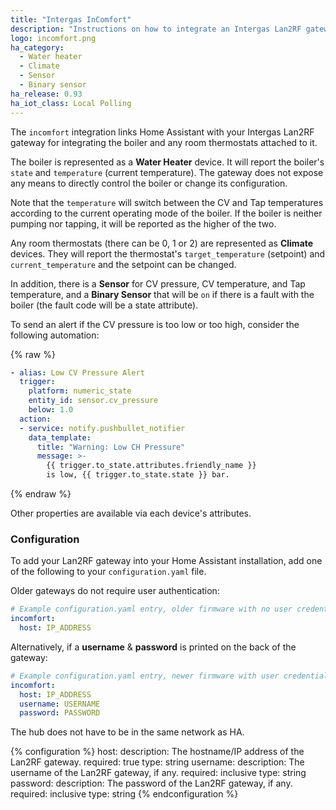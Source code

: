 ```yaml
---
title: "Intergas InComfort"
description: "Instructions on how to integrate an Intergas Lan2RF gateway with Home Assistant."
logo: incomfort.png
ha_category:
  - Water heater
  - Climate
  - Sensor
  - Binary sensor
ha_release: 0.93
ha_iot_class: Local Polling
---
```


The `incomfort` integration links Home Assistant with your Intergas Lan2RF gateway for integrating the boiler and any room thermostats attached to it.

The boiler is represented as a **Water Heater** device. It will report the boiler's `state` and `temperature` (current temperature). The gateway does not expose any means to directly control the boiler or change its configuration.

Note that the `temperature` will switch between the CV and Tap temperatures according to the current operating mode of the boiler.  If the boiler is neither pumping nor tapping, it will be reported as the higher of the two.

Any room thermostats (there can be 0, 1 or 2) are represented as **Climate** devices. They will report the thermostat's `target_temperature` (setpoint) and `current_temperature` and the setpoint can be changed.

In addition, there is a **Sensor** for CV pressure, CV temperature, and Tap temperature, and a **Binary Sensor** that will be `on` if there is a fault with the boiler (the fault code will be a state attribute).

To send an alert if the CV pressure is too low or too high, consider the following automation:

{% raw %}
```yaml
- alias: Low CV Pressure Alert
  trigger:
    platform: numeric_state
    entity_id: sensor.cv_pressure
    below: 1.0
  action:
  - service: notify.pushbullet_notifier
    data_template:
      title: "Warning: Low CH Pressure"
      message: >-
        {{ trigger.to_state.attributes.friendly_name }}
        is low, {{ trigger.to_state.state }} bar.
```
{% endraw %}

Other properties are available via each device's attributes.

### Configuration

To add your Lan2RF gateway into your Home Assistant installation, add one of the following to your `configuration.yaml` file.

Older gateways do not require user authentication:

```yaml
# Example configuration.yaml entry, older firmware with no user credentials
incomfort:
  host: IP_ADDRESS
```

Alternatively, if a **username** & **password** is printed on the back of the gateway:

```yaml
# Example configuration.yaml entry, newer firmware with user credentials
incomfort:
  host: IP_ADDRESS
  username: USERNAME
  password: PASSWORD
```

The hub does not have to be in the same network as HA.

{% configuration %}
host:
  description: The hostname/IP address of the Lan2RF gateway.
  required: true
  type: string
username:
  description: The username of the Lan2RF gateway, if any.
  required: inclusive
  type: string
password:
  description: The password of the Lan2RF gateway, if any.
  required: inclusive
  type: string
{% endconfiguration %}
